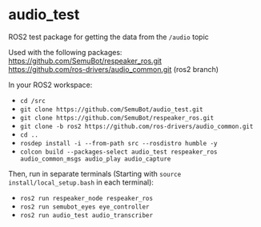 # audio_test

ROS2 test package for getting the data from the `/audio` topic <br/>

Used with the following packages: <br/>
https://github.com/SemuBot/respeaker_ros.git <br/>
https://github.com/ros-drivers/audio_common.git (ros2 branch) <br/>

In your ROS2 workspace: <br/>

* `cd /src` 
* `git clone https://github.com/SemuBot/audio_test.git`
* `git clone https://github.com/SemuBot/respeaker_ros.git`
* `git clone -b ros2 https://github.com/ros-drivers/audio_common.git`
* `cd ..`
* `rosdep install -i --from-path src --rosdistro humble -y` 
* `colcon build --packages-select audio_test respeaker_ros audio_common_msgs audio_play audio_capture` <br/>

Then, run in separate terminals (Starting with `source install/local_setup.bash` in each terminal): <br/> 

* `ros2 run respeaker_node respeaker_ros` 
* `ros2 run semubot_eyes eye_controller` 
* `ros2 run audio_test audio_transcriber` <br/>

